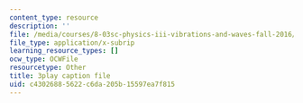 ```yaml
---
content_type: resource
description: ''
file: /media/courses/8-03sc-physics-iii-vibrations-and-waves-fall-2016/c43026885622c6da205b15597ea7f815_T2n6fVybLcU.srt
file_type: application/x-subrip
learning_resource_types: []
ocw_type: OCWFile
resourcetype: Other
title: 3play caption file
uid: c4302688-5622-c6da-205b-15597ea7f815
---
```

